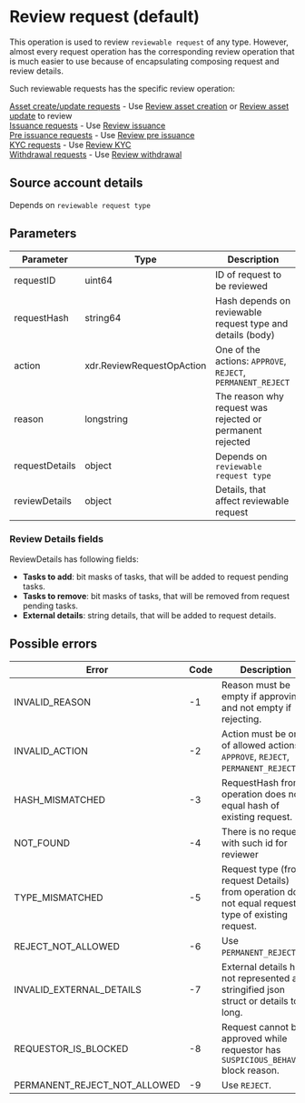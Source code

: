# Review request (default)

This operation is used to review `reviewable request` of any type. However, almost
every request operation has the corresponding review operation that is much 
easier to use because of encapsulating composing request and review details.

Such reviewable requests has the specific review operation: 

[Asset create/update requests][1] - Use [Review asset creation][6] or [Review asset update][7] to review  
[Issuance requests][2] - Use [Review issuance][8]  
[Pre issuance requests][3] - Use [Review pre issuance][9]  
[KYC requests][4] - Use [Review KYC][10]  
[Withdrawal requests][5] - Use [Review withdrawal][11]  

## Source account details

Depends on `reviewable request type`

## Parameters

| Parameter      |    Type                   |       Description                                                                                          |
|----------------|---------------------------|------------------------------------------------------------------------------------------------------------|
| requestID      | uint64                    | ID of request to be reviewed                                                                               |
| requestHash    | string64                  | Hash depends on reviewable request type and details (body)                                                 |
| action         | xdr.ReviewRequestOpAction | One of the actions: `APPROVE`, `REJECT`, `PERMANENT_REJECT`                                                |
| reason         | longstring                | The reason why request was rejected or permanent rejected                                                  |
| requestDetails | object                    | Depends on `reviewable request type`                                                                       |
| reviewDetails  | object                    | Details, that affect reviewable request                                                                    |

### Review Details fields

ReviewDetails has following fields:

* __Tasks to add__: bit masks of tasks, that will be added to request pending tasks.
* __Tasks to remove__: bit masks of tasks, that will be removed from request pending tasks.
* __External details__: string details, that will be added to request details.

## Possible errors

| Error                        | Code | Description                                                                                         |
|------------------------------|------|-----------------------------------------------------------------------------------------------------|
| INVALID_REASON               |  -1  | Reason must be empty if approving and not empty if rejecting.                                       |
| INVALID_ACTION               |  -2  | Action must be one of allowed actions: `APPROVE`, `REJECT`, `PERMANENT_REJECT`.                     |
| HASH_MISMATCHED    	       |  -3  | RequestHash from operation does not equal hash of existing request.				    |
| NOT_FOUND                    |  -4  | There is no request with such id for reviewer                                                       |
| TYPE_MISMATCHED              |  -5  | Request type (from request Details) from operation does not equal request type of existing request. |
| REJECT_NOT_ALLOWED           |  -6  | Use `PERMANENT_REJECT`.                                                                             |
| INVALID_EXTERNAL_DETAILS     |  -7  | External details has not represented as stringified json struct or details too long.                |
| REQUESTOR_IS_BLOCKED         |  -8  | Request cannot be approved while requestor has `SUSPICIOUS_BEHAVIOR` block reason.                  |
| PERMANENT_REJECT_NOT_ALLOWED |  -9  | Use `REJECT`.    									            |


[1]: request_asset.md
[2]: request_issuance.md
[3]: request_pre_issuance.md
[4]: request_kyc.md
[5]: request_withdrawal.md
[6]: review_asset_creation.md
[7]: review_asset_update.md
[8]: review_issuance.md
[9]: review_pre_issuance.md
[10]: review_kyc.md
[11]: review_withdrawal.md
